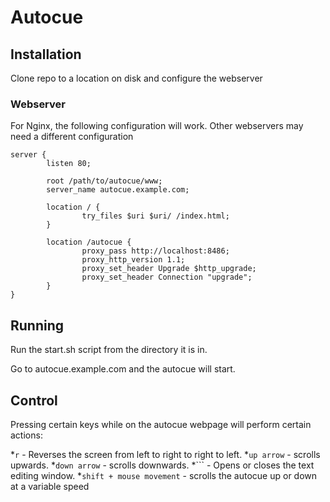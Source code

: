 # Autocue

## Installation
Clone repo to a location on disk and configure the webserver

### Webserver

For Nginx, the following configuration will work. Other webservers may need a different configuration

```
server {
        listen 80;

        root /path/to/autocue/www;
        server_name autocue.example.com;

        location / {
                try_files $uri $uri/ /index.html;
        }

        location /autocue {
                proxy_pass http://localhost:8486;
                proxy_http_version 1.1;
                proxy_set_header Upgrade $http_upgrade;
                proxy_set_header Connection "upgrade";
        }
}
```

## Running

Run the start.sh script from the directory it is in.

Go to autocue.example.com and the autocue will start.

## Control

Pressing certain keys while on the autocue webpage will perform certain actions:

*`r` - Reverses the screen from left to right to right to left.
*`up arrow` - scrolls upwards.
*`down arrow` - scrolls downwards.
*``` - Opens or closes the text editing window.
*`shift + mouse movement` - scrolls the autocue up or down at a variable speed